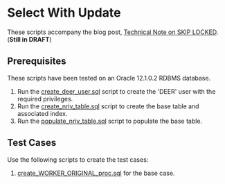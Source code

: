 Select With Update
==================

These scripts accompany the blog post, [Technical Note on SKIP LOCKED](https://yaocm.wordpress.com/2019/04/02/technical-note-on-skip-locked). (**Still in DRAFT**)

Prerequisites
-------------

These scripts have been tested on an Oracle 12.1.0.2 RDBMS database.

1. Run the [create_deer_user.sql](../blob/master/create_deer_user.sql) script to create the 'DEER' user with the required privileges.
1. Run the [create_nriv_table.sql](../blob/master/create_nriv_table.sql) script to create the base table and associated index.
1. Run the [populate_nriv_table.sql](../blob/master/populate_nriv_table.sql) script to populate the base table.

Test Cases
----------

Use the following scripts to create the test cases:
1. [create_WORKER_ORIGINAL_proc.sql](../blob/master/create_WORKER_ORIGINAL_proc.sql) for the base case.
